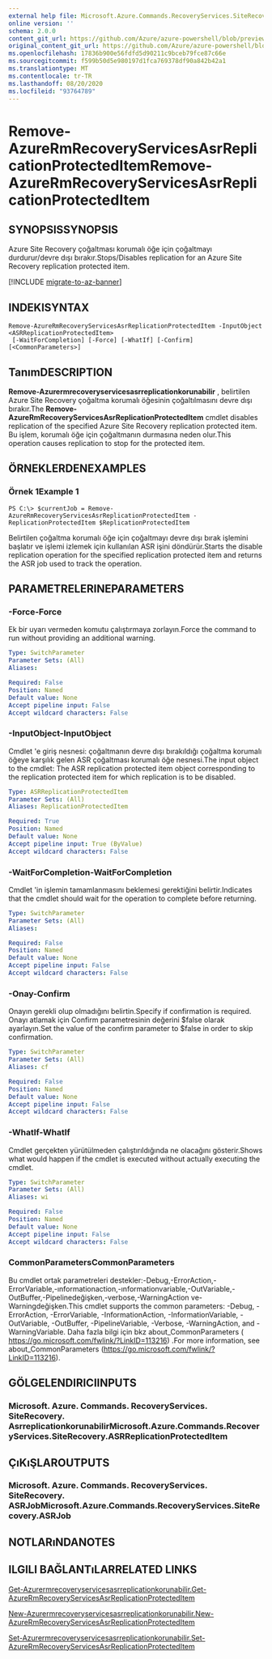 ```yaml
---
external help file: Microsoft.Azure.Commands.RecoveryServices.SiteRecovery.dll-Help.xml
online version: ''
schema: 2.0.0
content_git_url: https://github.com/Azure/azure-powershell/blob/preview/src/ResourceManager/RecoveryServices.SiteRecovery/Commands.RecoveryServices.SiteRecovery/help/Remove-AzureRmRecoveryServicesAsrReplicationProtectedItem.md
original_content_git_url: https://github.com/Azure/azure-powershell/blob/preview/src/ResourceManager/RecoveryServices.SiteRecovery/Commands.RecoveryServices.SiteRecovery/help/Remove-AzureRmRecoveryServicesAsrReplicationProtectedItem.md
ms.openlocfilehash: 17836b900e56fdfd5d90211c9bceb79fce87c66e
ms.sourcegitcommit: f599b50d5e980197d1fca769378df90a842b42a1
ms.translationtype: MT
ms.contentlocale: tr-TR
ms.lasthandoff: 08/20/2020
ms.locfileid: "93764789"
---
```

# <span data-ttu-id="68f80-101">Remove-AzureRmRecoveryServicesAsrReplicationProtectedItem</span><span class="sxs-lookup"><span data-stu-id="68f80-101">Remove-AzureRmRecoveryServicesAsrReplicationProtectedItem</span></span>

## <span data-ttu-id="68f80-102">SYNOPSIS</span><span class="sxs-lookup"><span data-stu-id="68f80-102">SYNOPSIS</span></span>
<span data-ttu-id="68f80-103">Azure Site Recovery çoğaltması korumalı öğe için çoğaltmayı durdurur/devre dışı bırakır.</span><span class="sxs-lookup"><span data-stu-id="68f80-103">Stops/Disables replication for an Azure Site Recovery replication protected item.</span></span>

[!INCLUDE [migrate-to-az-banner](../../includes/migrate-to-az-banner.md)]

## <span data-ttu-id="68f80-104">INDEKI</span><span class="sxs-lookup"><span data-stu-id="68f80-104">SYNTAX</span></span>

```
Remove-AzureRmRecoveryServicesAsrReplicationProtectedItem -InputObject <ASRReplicationProtectedItem>
 [-WaitForCompletion] [-Force] [-WhatIf] [-Confirm] [<CommonParameters>]
```

## <span data-ttu-id="68f80-105">Tanım</span><span class="sxs-lookup"><span data-stu-id="68f80-105">DESCRIPTION</span></span>
<span data-ttu-id="68f80-106">**Remove-Azurermrecoveryservicesasrreplicationkorunabilir** , belirtilen Azure Site Recovery çoğaltma korumalı öğesinin çoğaltılmasını devre dışı bırakır.</span><span class="sxs-lookup"><span data-stu-id="68f80-106">The **Remove-AzureRmRecoveryServicesAsrReplicationProtectedItem** cmdlet disables replication of the specified Azure Site Recovery replication protected item.</span></span>
<span data-ttu-id="68f80-107">Bu işlem, korumalı öğe için çoğaltmanın durmasına neden olur.</span><span class="sxs-lookup"><span data-stu-id="68f80-107">This operation causes replication to stop for the protected item.</span></span>

## <span data-ttu-id="68f80-108">ÖRNEKLERDEN</span><span class="sxs-lookup"><span data-stu-id="68f80-108">EXAMPLES</span></span>

### <span data-ttu-id="68f80-109">Örnek 1</span><span class="sxs-lookup"><span data-stu-id="68f80-109">Example 1</span></span>
```
PS C:\> $currentJob = Remove-AzureRmRecoveryServicesAsrReplicationProtectedItem -ReplicationProtectedItem $ReplicationProtectedItem
```

<span data-ttu-id="68f80-110">Belirtilen çoğaltma korumalı öğe için çoğaltmayı devre dışı bırak işlemini başlatır ve işlemi izlemek için kullanılan ASR işini döndürür.</span><span class="sxs-lookup"><span data-stu-id="68f80-110">Starts the disable replication operation for the specified replication protected item and returns the ASR job used to track the operation.</span></span>

## <span data-ttu-id="68f80-111">PARAMETRELERINE</span><span class="sxs-lookup"><span data-stu-id="68f80-111">PARAMETERS</span></span>

### <span data-ttu-id="68f80-112">-Force</span><span class="sxs-lookup"><span data-stu-id="68f80-112">-Force</span></span>
<span data-ttu-id="68f80-113">Ek bir uyarı vermeden komutu çalıştırmaya zorlayın.</span><span class="sxs-lookup"><span data-stu-id="68f80-113">Force the command to run without providing an additional warning.</span></span>

```yaml
Type: SwitchParameter
Parameter Sets: (All)
Aliases: 

Required: False
Position: Named
Default value: None
Accept pipeline input: False
Accept wildcard characters: False
```

### <span data-ttu-id="68f80-114">-InputObject</span><span class="sxs-lookup"><span data-stu-id="68f80-114">-InputObject</span></span>
<span data-ttu-id="68f80-115">Cmdlet 'e giriş nesnesi: çoğaltmanın devre dışı bırakıldığı çoğaltma korumalı öğeye karşılık gelen ASR çoğaltması korumalı öğe nesnesi.</span><span class="sxs-lookup"><span data-stu-id="68f80-115">The input object to the cmdlet: The ASR replication protected item object corresponding to the replication protected item for which replication is to be disabled.</span></span>

```yaml
Type: ASRReplicationProtectedItem
Parameter Sets: (All)
Aliases: ReplicationProtectedItem

Required: True
Position: Named
Default value: None
Accept pipeline input: True (ByValue)
Accept wildcard characters: False
```

### <span data-ttu-id="68f80-116">-WaitForCompletion</span><span class="sxs-lookup"><span data-stu-id="68f80-116">-WaitForCompletion</span></span>
<span data-ttu-id="68f80-117">Cmdlet 'in işlemin tamamlanmasını beklemesi gerektiğini belirtir.</span><span class="sxs-lookup"><span data-stu-id="68f80-117">Indicates that the cmdlet should wait for the operation to complete before returning.</span></span>

```yaml
Type: SwitchParameter
Parameter Sets: (All)
Aliases: 

Required: False
Position: Named
Default value: None
Accept pipeline input: False
Accept wildcard characters: False
```

### <span data-ttu-id="68f80-118">-Onay</span><span class="sxs-lookup"><span data-stu-id="68f80-118">-Confirm</span></span>
<span data-ttu-id="68f80-119">Onayın gerekli olup olmadığını belirtin.</span><span class="sxs-lookup"><span data-stu-id="68f80-119">Specify if confirmation is required.</span></span> <span data-ttu-id="68f80-120">Onayı atlamak için Confirm parametresinin değerini $false olarak ayarlayın.</span><span class="sxs-lookup"><span data-stu-id="68f80-120">Set the value of the confirm parameter to $false in order to skip confirmation.</span></span>

```yaml
Type: SwitchParameter
Parameter Sets: (All)
Aliases: cf

Required: False
Position: Named
Default value: None
Accept pipeline input: False
Accept wildcard characters: False
```

### <span data-ttu-id="68f80-121">-WhatIf</span><span class="sxs-lookup"><span data-stu-id="68f80-121">-WhatIf</span></span>
<span data-ttu-id="68f80-122">Cmdlet gerçekten yürütülmeden çalıştırıldığında ne olacağını gösterir.</span><span class="sxs-lookup"><span data-stu-id="68f80-122">Shows what would happen if the cmdlet is executed without actually executing the cmdlet.</span></span>

```yaml
Type: SwitchParameter
Parameter Sets: (All)
Aliases: wi

Required: False
Position: Named
Default value: None
Accept pipeline input: False
Accept wildcard characters: False
```

### <span data-ttu-id="68f80-123">CommonParameters</span><span class="sxs-lookup"><span data-stu-id="68f80-123">CommonParameters</span></span>
<span data-ttu-id="68f80-124">Bu cmdlet ortak parametreleri destekler:-Debug,-ErrorAction,-ErrorVariable,-ınformationaction,-ınformationvariable,-OutVariable,-OutBuffer,-Pipelinedeğişken,-verbose,-WarningAction ve-Warningdeğişken.</span><span class="sxs-lookup"><span data-stu-id="68f80-124">This cmdlet supports the common parameters: -Debug, -ErrorAction, -ErrorVariable, -InformationAction, -InformationVariable, -OutVariable, -OutBuffer, -PipelineVariable, -Verbose, -WarningAction, and -WarningVariable.</span></span> <span data-ttu-id="68f80-125">Daha fazla bilgi için bkz about_CommonParameters ( https://go.microsoft.com/fwlink/?LinkID=113216) .</span><span class="sxs-lookup"><span data-stu-id="68f80-125">For more information, see about_CommonParameters (https://go.microsoft.com/fwlink/?LinkID=113216).</span></span>

## <span data-ttu-id="68f80-126">GÖLGELENDIRICI</span><span class="sxs-lookup"><span data-stu-id="68f80-126">INPUTS</span></span>

### <span data-ttu-id="68f80-127">Microsoft. Azure. Commands. RecoveryServices. SiteRecovery. Asrreplicationkorunabilir</span><span class="sxs-lookup"><span data-stu-id="68f80-127">Microsoft.Azure.Commands.RecoveryServices.SiteRecovery.ASRReplicationProtectedItem</span></span>

## <span data-ttu-id="68f80-128">ÇıKıŞLAR</span><span class="sxs-lookup"><span data-stu-id="68f80-128">OUTPUTS</span></span>

### <span data-ttu-id="68f80-129">Microsoft. Azure. Commands. RecoveryServices. SiteRecovery. ASRJob</span><span class="sxs-lookup"><span data-stu-id="68f80-129">Microsoft.Azure.Commands.RecoveryServices.SiteRecovery.ASRJob</span></span>

## <span data-ttu-id="68f80-130">NOTLARıNDA</span><span class="sxs-lookup"><span data-stu-id="68f80-130">NOTES</span></span>

## <span data-ttu-id="68f80-131">ILGILI BAĞLANTıLAR</span><span class="sxs-lookup"><span data-stu-id="68f80-131">RELATED LINKS</span></span>

[<span data-ttu-id="68f80-132">Get-Azurermrecoveryservicesasrreplicationkorunabilir.</span><span class="sxs-lookup"><span data-stu-id="68f80-132">Get-AzureRmRecoveryServicesAsrReplicationProtectedItem</span></span>](./Get-AzureRmRecoveryServicesAsrReplicationProtectedItem.md)

[<span data-ttu-id="68f80-133">New-Azurermrecoveryservicesasrreplicationkorunabilir.</span><span class="sxs-lookup"><span data-stu-id="68f80-133">New-AzureRmRecoveryServicesAsrReplicationProtectedItem</span></span>](./New-AzureRmRecoveryServicesAsrReplicationProtectedItem.md)

[<span data-ttu-id="68f80-134">Set-Azurermrecoveryservicesasrreplicationkorunabilir.</span><span class="sxs-lookup"><span data-stu-id="68f80-134">Set-AzureRmRecoveryServicesAsrReplicationProtectedItem</span></span>](./Set-AzureRmRecoveryServicesAsrReplicationProtectedItem.md)
